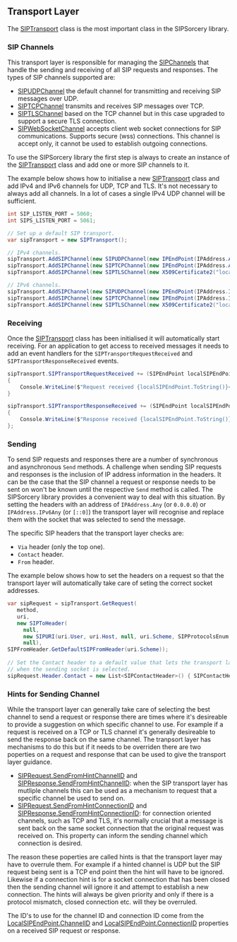 ## Transport Layer

The [SIPTransport](xref:SIPSorcery.SIP.SIPTransport) class is the most important class in the SIPSorcery library.

### SIP Channels

This transport layer is responsible for managing the [SIPChannels](xref:SIPSorcery.SIP.SIPChannel) that handle the sending and receiving of all SIP requests and responses. The types of SIP channels supported are:

 - [SIPUDPChannel](xref:SIPSorcery.SIP.SIPUDPChannel) the default channel for transmitting and receiving SIP messages over UDP.
 - [SIPTCPChannel](xref:SIPSorcery.SIP.SIPTCPChannel) transmits and receives SIP messages over TCP.
 - [SIPTLSChannel](xref:SIPSorcery.SIP.SIPTCPChannel) based on the TCP channel but in this case upgraded to support a secure TLS connection.
 - [SIPWebSocketChannel](xref:SIPSorcery.SIP.SIPWebSocketChannel) accepts client web socket connections for SIP communications. Supports secure (wss) connections. This channel is accept only, it cannot be used to establish outgoing connections.
 
To use the SIPSorcery library the first step is always to create an instance of the [SIPTransport](xref:SIPSorcery.SIP.SIPTransport) class  and add one or more SIP channels to it.

The example below shows how to initialise a new [SIPTransport](xref:SIPSorcery.SIP.SIPTransport) class and add IPv4 and IPv6 channels for UDP, TCP and TLS. It's not necessary to always add all channels. In a lot of cases a single IPv4 UDP channel will be sufficient.

````csharp
int SIP_LISTEN_PORT = 5060;
int SIPS_LISTEN_PORT = 5061;

// Set up a default SIP transport.
var sipTransport = new SIPTransport();

// IPv4 channels.
sipTransport.AddSIPChannel(new SIPUDPChannel(new IPEndPoint(IPAddress.Any, SIP_LISTEN_PORT)));
sipTransport.AddSIPChannel(new SIPTCPChannel(new IPEndPoint(IPAddress.Any, SIP_LISTEN_PORT)));
sipTransport.AddSIPChannel(new SIPTLSChannel(new X509Certificate2("localhost.pfx"), new IPEndPoint(IPAddress.Any, SIPS_LISTEN_PORT)));

// IPv6 channels.
sipTransport.AddSIPChannel(new SIPUDPChannel(new IPEndPoint(IPAddress.IPv6Any, SIP_LISTEN_PORT)));
sipTransport.AddSIPChannel(new SIPTCPChannel(new IPEndPoint(IPAddress.IPv6Any, SIP_LISTEN_PORT)));
sipTransport.AddSIPChannel(new SIPTLSChannel(new X509Certificate2("localhost.pfx"), new IPEndPoint(IPAddress.IPv6Any, SIPS_LISTEN_PORT)));
````

### Receiving

Once the [SIPTransport](xref:SIPSorcery.SIP.SIPTransport) class has been initialised it will automatically start receiving. For an application to get access to received messages it needs to add an event handlers for the `SIPTransportRequestReceived` and `SIPTransportResponseReceived` events.

````csharp
sipTransport.SIPTransportRequestReceived += (SIPEndPoint localSIPEndPoint, SIPEndPoint remoteEndPoint, SIPRequest sipRequest) =>
{
    Console.WriteLine($"Request received {localSIPEndPoint.ToString()}<-{remoteEndPoint.ToString()}: {sipRequest.StatusLine}");
}

sipTransport.SIPTransportResponseReceived += (SIPEndPoint localSIPEndPoint, SIPEndPoint remoteEndPoint, SIPResponse sipResponse) =>
{
    Console.WriteLine($"Response received {localSIPEndPoint.ToString()}<-{remoteEndPoint.ToString()}: {sipResponse.ShortDescription}");
};
````

### Sending

To send SIP requests and responses there are a number of synchronous and asynchronous `Send` methods. A challenge when sending SIP requests and responses is the inclusion of IP address information in the headers. It can be the case that the SIP channel a request or response needs to be sent on won't be known until the respective `Send` method is called. The SIPSorcery library provides a convenient way to deal with this situation. By setting the headers with an address of `IPAddress.Any` (or `0.0.0.0`) or `IPAddress.IPv6Any` (or `[::0]`) the transport layer will recognise and replace them with the socket that was selected to send the message.

The specific SIP headers that the transport layer checks are:

 - `Via` header (only the top one).
 - `Contact` header.
 - `From` header.

The example below shows how to set the headers on a request so that the transport layer will automatically take care of seting the correct socket addresses.
 
````csharp
var sipRequest = sipTransport.GetRequest(
   method,
   uri,
   new SIPToHeader(
     null, 
     new SIPURI(uri.User, uri.Host, null, uri.Scheme, SIPProtocolsEnum.udp), 
     null),
SIPFromHeader.GetDefaultSIPFromHeader(uri.Scheme));
   
// Set the Contact header to a default value that lets the transport layer know to update it
// when the sending socket is selected.
sipRequest.Header.Contact = new List<SIPContactHeader>() { SIPContactHeader.GetDefaultSIPContactHeader() };
````

### Hints for Sending Channel

While the transport layer can generally take care of selecting the best channel to send a request or response there are times where it's desireable to provide a suggestion on which specific channel to use. For example if a request is received on a TCP or TLS channel it's generally desireable to send the response back on the same channel. The tranpsort layer has mechanisms to do this but if it needs to be overriden there are two poperties on a request and response that can be used to give the transport layer guidance.

 - [SIPRequest.SendFromHintChannelID](xref:SIPSorcery.SIP.SIPRequest.SendFromHintChannelID) and [SIPResponse.SendFromHintChannelID](xref:SIPSorcery.SIP.SIPResponse.SendFromHintChannelID): when the SIP transport layer has mutliple channels  this can be used as a mechanism to request that a specific channel be used to send on.
 - [SIPRequest.SendFromHintConnectionID](xref:SIPSorcery.SIP.SIPRequest.SendFromHintConnectionID) and [SIPResponse.SendFromHintConnectionID](xref:SIPSorcery.SIP.SIPResponse.SendFromHintConnectionID): for connection oriented channels, such as TCP and TLS, it's normally crucial that a message is sent back on the same socket connection that the original request was received on. This property can inform the sending channel which connection is desired.
 
The reason these poperties are called hints is that the transport layer may have to overrule them. For example if a hinted channel is UDP but the SIP request being sent is a TCP end point then the hint will have to be ignored. Likewise if a connection hint is for a socket connection that has been closed then the sending channel will ignore it and attempt to establish a new connection. The hints will always be given priority and only if there is a protocol mismatch, closed connection etc. will they be overruled.

The ID's to use for the channel ID and connection ID come from the [LocalSIPEndPoint.ChannelID](xref:SIPSorcery.SIP.SIPEndPoint.ChannelID) and [LocalSIPEndPoint.ConnectionID](xref:SIPSorcery.SIP.SIPEndPoint.ConnectionID) properties on a received SIP request or response.

